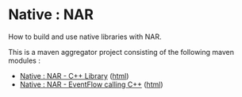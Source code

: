 # Native : NAR

How to build and use native libraries with NAR.

This is a maven aggregator project consisting of the following maven modules :

* [Native : NAR - C++ Library](nar-cpplib/src/site/markdown/index.md) ([html](https://plord12.github.io/samples/10.4.0/nativelibrary/nar/nar-cpplib/))
* [Native : NAR - EventFlow calling C++](nar-eventflow/src/site/markdown/index.md) ([html](https://plord12.github.io/samples/10.4.0/nativelibrary/nar/nar-eventflow/))
